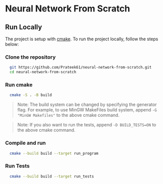 # Neural Network From Scratch

## Run Locally
<!-- Say project is setup with cmake and give link -->
The project is setup with [cmake](https://cmake.org/). To run the project locally, follow the steps below:

### Clone the repository

```bash
  git https://github.com/Prateek61/neural-network-from-scratch.git
  cd neural-network-from-scratch
```

### Run cmake
```bash
  cmake -S . -B build
```
> Note: The build system can be changed by specifying the generator flag. For example, to use MinGW MakeFiles build system, append `-G "MinGW Makefiles"` to the above cmake command.

> Note: If you also want to run the tests, append `-D BUILD_TESTS=ON` to the above cmake command.

### Compile and run
```bash
  cmake --build build --target run_program
```

### Run Tests
```bash
  cmake --build build --target run_tests
```
